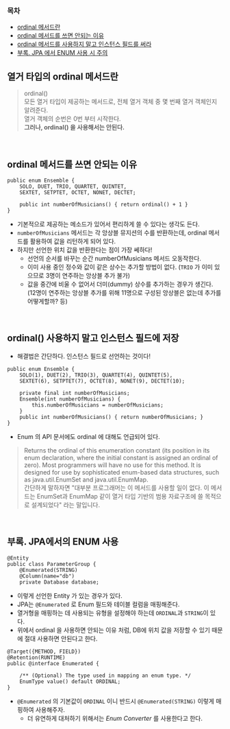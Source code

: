 ### 목차
- [ordinal 메서드란](#열거-타입의-ordinal-메서드란)
- [ordinal 메서드를 쓰면 안되는 이유](#ordinal-메서드를-쓰면-안되는-이유)
- [ordinal 메서드를 사용하지 말고 인스턴스 필드를 써라](#ordinal-사용하지-말고-인스턴스-필드에-저장)
- [부록. JPA 에서 ENUM 사용 시 주의](#부록-jpa에서의-enum-사용)

## 열거 타입의 ordinal 메서드란
> ordinal()  
> 모든 열거 타입이 제공하는 메서드로, 전체 열거 객체 중 몇 번째 열거 객체인지 알려준다.  
> 열거 객체의 순번은 0번 부터 시작한다.  
> **그러나, ordinal() 을 사용해서는 안된다.**

<br>

## ordinal 메서드를 쓰면 안되는 이유
```
public enum Ensemble {
	SOLO, DUET, TRIO, QUARTET, QUINTET,
	SEXTET, SETPTET, OCTET, NONET, DECTET;

	public int numberOfMusicians() { return ordinal() + 1 }
}
```
- 기본적으로 제공하는 메소드가 있어서 편리하게 쓸 수 있다는 생각도 든다.
- `numberOfMusicians` 메서드는 각 앙상블 뮤지션의 수를 반환하는데, ordinal 메서드를 활용하여 값을 리턴하게 되어 있다.
- 하지만 선언한 위치 값을 반환한다는 점이 가장 쎄하다!
    - 선언의 순서를 바꾸는 순간 numberOfMusicians 메서드 오동작한다.
    - 이미 사용 중인 정수와 값이 같은 상수는 추가할 방법이 없다. (`TRIO` 가 이미 있으므로 3명이 연주하는 앙상블 추가 불가)
    - 값을 중간에 비울 수 없어서 더미(dummy) 상수를 추가하는 경우가 생긴다. (12명이 연주하는 앙상블 추가를 위해 11명으로 구성된 앙상블은 없는데 추가를 어떻게할까? 등)

<br>

## ordinal() 사용하지 말고 인스턴스 필드에 저장
- 해결법은 간단하다. 인스턴스 필드로 선언하는 것이다!
```
public enum Ensemble {
    SOLO(1), DUET(2), TRIO(3), QUARTET(4), QUINTET(5),
    SEXTET(6), SETPTET(7), OCTET(8), NONET(9), DECTET(10);

    private final int numberOfMusicians;
    Ensemble(int numberOfMusicians) {
        this.numberOfMusicians = numberOfMusicians;
    }
    public int numberOfMusicians() { return numberOfMusicians; }
}
```
- Enum 의 API 문서에도 ordinal 에 대해도 언급되어 있다.
> Returns the ordinal of this enumeration constant (its position in its enum declaration, where the initial constant is assigned an ordinal of zero). Most programmers will have no use for this method. It is designed for use by sophisticated enum-based data structures, such as java.util.EnumSet and java.util.EnumMap.  
> 간단하게 말하자면 "대부분 프로그래머는 이 메서드를 사용할 일이 없다. 이 메서드는 EnumSet과 EnumMap 같이 열거 타입 기반의 범용 자료구조에 쓸 목적으로 설계되었다" 라는 말입니다.

<br>

## 부록. JPA에서의 ENUM 사용
```
@Entity
public class ParameterGroup {
    @Enumerated(STRING)
    @Column(name="db")
    private Database database;
```
- 이렇게 선언한 Entity 가 있는 경우가 있다.
- JPA는 `@Enumerated` 로 Enum 필드와 테이블 컬럼을 매핑해준다.
- 열거형을 매핑하는 데 사용되는 유형을 설정해야 하는데 `ORDINAL`과 `STRING`이 있다.
- 위에서 ordinal 을 사용하면 안되는 이유 처럼, DB에 위치 값을 저장할 수 있기 때문에 절대 사용하면 안된다고 한다.
```
@Target({METHOD, FIELD}) 
@Retention(RUNTIME)
public @interface Enumerated {

    /** (Optional) The type used in mapping an enum type. */
    EnumType value() default ORDINAL;
}
```
- `@Enumerated` 의 기본값이 `ORDINAL` 이니 반드시 `@Enumerated(STRING)` 이렇게 매핑하여 사용해주자.
  - 더 유연하게 대처하기 위해서는 *Enum Converter* 를 사용한다고 한다.
